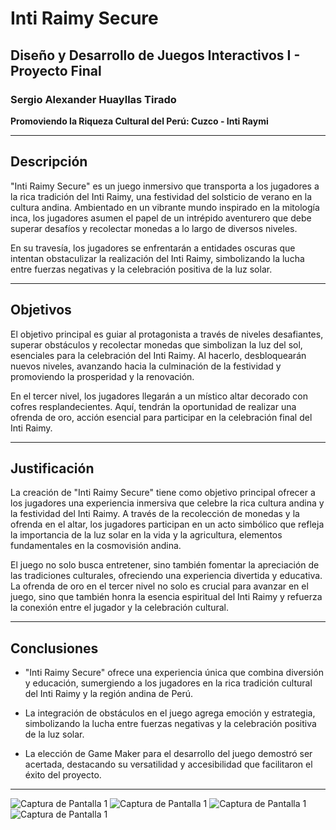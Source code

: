 # Inti Raimy Secure

## Diseño y Desarrollo de Juegos Interactivos I - Proyecto Final
### Sergio Alexander Huayllas Tirado

**Promoviendo la Riqueza Cultural del Perú: Cuzco - Inti Raymi**

---

## Descripción

"Inti Raimy Secure" es un juego inmersivo que transporta a los jugadores a la rica tradición del Inti Raimy, una festividad del solsticio de verano en la cultura andina. Ambientado en un vibrante mundo inspirado en la mitología inca, los jugadores asumen el papel de un intrépido aventurero que debe superar desafíos y recolectar monedas a lo largo de diversos niveles.

En su travesía, los jugadores se enfrentarán a entidades oscuras que intentan obstaculizar la realización del Inti Raimy, simbolizando la lucha entre fuerzas negativas y la celebración positiva de la luz solar.

---

## Objetivos

El objetivo principal es guiar al protagonista a través de niveles desafiantes, superar obstáculos y recolectar monedas que simbolizan la luz del sol, esenciales para la celebración del Inti Raimy. Al hacerlo, desbloquearán nuevos niveles, avanzando hacia la culminación de la festividad y promoviendo la prosperidad y la renovación.

En el tercer nivel, los jugadores llegarán a un místico altar decorado con cofres resplandecientes. Aquí, tendrán la oportunidad de realizar una ofrenda de oro, acción esencial para participar en la celebración final del Inti Raimy.

---

## Justificación

La creación de "Inti Raimy Secure" tiene como objetivo principal ofrecer a los jugadores una experiencia inmersiva que celebre la rica cultura andina y la festividad del Inti Raimy. A través de la recolección de monedas y la ofrenda en el altar, los jugadores participan en un acto simbólico que refleja la importancia de la luz solar en la vida y la agricultura, elementos fundamentales en la cosmovisión andina.

El juego no solo busca entretener, sino también fomentar la apreciación de las tradiciones culturales, ofreciendo una experiencia divertida y educativa. La ofrenda de oro en el tercer nivel no solo es crucial para avanzar en el juego, sino que también honra la esencia espiritual del Inti Raimy y refuerza la conexión entre el jugador y la celebración cultural.

---

## Conclusiones

- "Inti Raimy Secure" ofrece una experiencia única que combina diversión y educación, sumergiendo a los jugadores en la rica tradición cultural del Inti Raimy y la región andina de Perú.

- La integración de obstáculos en el juego agrega emoción y estrategia, simbolizando la lucha entre fuerzas negativas y la celebración positiva de la luz solar.

- La elección de Game Maker para el desarrollo del juego demostró ser acertada, destacando su versatilidad y accesibilidad que facilitaron el éxito del proyecto.

---

![Captura de Pantalla 1](https://i.imgur.com/zD7Exrd.png)
![Captura de Pantalla 1](https://i.imgur.com/KaMucSk.png)
![Captura de Pantalla 1](https://i.imgur.com/iMkTc1S.png)
![Captura de Pantalla 1](https://i.imgur.com/KaMucSk.png)

